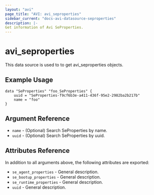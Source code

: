 ```yaml
---
layout: "avi"
page_title: "AVI: avi_seproperties"
sidebar_current: "docs-avi-datasource-seproperties"
description: |-
Get information of Avi SeProperties.
---
```


# avi_seproperties

This data source is used to to get avi_seproperties objects.

## Example Usage

```hcl
data "SeProperties" "foo_SeProperties" {
    uuid = "SeProperties-f9cf6b3e-a411-436f-95e2-2982ba2b217b"
    name = "foo"
}
```

## Argument Reference

* `name` - (Optional) Search SeProperties by name.
* `uuid` - (Optional) Search SeProperties by uuid.

## Attributes Reference

In addition to all arguments above, the following attributes are exported:

* `se_agent_properties` - General description.
* `se_bootup_properties` - General description.
* `se_runtime_properties` - General description.
* `uuid` - General description.

